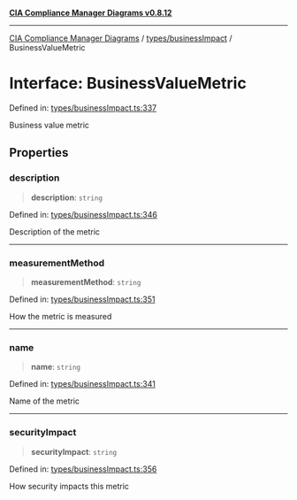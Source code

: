 [**CIA Compliance Manager Diagrams v0.8.12**](../../../README.md)

***

[CIA Compliance Manager Diagrams](../../../modules.md) / [types/businessImpact](../README.md) / BusinessValueMetric

# Interface: BusinessValueMetric

Defined in: [types/businessImpact.ts:337](https://github.com/Hack23/cia-compliance-manager/blob/e7811142a771ec75716a7ce3a0d60f18cb91cd06/src/types/businessImpact.ts#L337)

Business value metric

## Properties

### description

> **description**: `string`

Defined in: [types/businessImpact.ts:346](https://github.com/Hack23/cia-compliance-manager/blob/e7811142a771ec75716a7ce3a0d60f18cb91cd06/src/types/businessImpact.ts#L346)

Description of the metric

***

### measurementMethod

> **measurementMethod**: `string`

Defined in: [types/businessImpact.ts:351](https://github.com/Hack23/cia-compliance-manager/blob/e7811142a771ec75716a7ce3a0d60f18cb91cd06/src/types/businessImpact.ts#L351)

How the metric is measured

***

### name

> **name**: `string`

Defined in: [types/businessImpact.ts:341](https://github.com/Hack23/cia-compliance-manager/blob/e7811142a771ec75716a7ce3a0d60f18cb91cd06/src/types/businessImpact.ts#L341)

Name of the metric

***

### securityImpact

> **securityImpact**: `string`

Defined in: [types/businessImpact.ts:356](https://github.com/Hack23/cia-compliance-manager/blob/e7811142a771ec75716a7ce3a0d60f18cb91cd06/src/types/businessImpact.ts#L356)

How security impacts this metric
